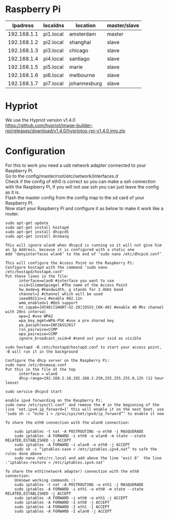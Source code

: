 # Raspberry Pi

Ipadress | localdns | location | master/slave
--- | --- | --- | ---
192.168.1.1|	pi1.local|	amsterdam|	master
192.168.1.2|	pi2.local|	shanghai|	slave
192.168.1.3|	pi3.local| 	chicago|	slave
192.168.1.4|	pi4.local| 	santiago|	slave
192.168.1.5|	pi5.local| 	marie|		slave
192.168.1.6|	pi6.local| 	melbourne|	slave
192.168.1.7|	pi7.local| 	johannesburg|	slave
# Hypriot
We use the Hypriot version v1.4.0</br>
<a>https://github.com/hypriot/image-builder-rpi/releases/download/v1.4.0/hypriotos-rpi-v1.4.0.img.zip</a>

# Configuration
For this to work you need a usb network adapter connected to your Raspberry Pi.</br>
Go to the config/master/root/etc/network/interfaces.d</br>
Check if the config of eth0 is correct so you can make a ssh connection with the Raspberry Pi, if you will not use ssh you can just leave the config as it is.</br>
Flash the master config from the config map to the sd card of your Raspberry PI.</br>
Now start your Raspberry Pi and configure it as below to make it work like a router.</br>

```
sudo apt-get update
sudo apt-get install hostapd
sudo apt-get install dhcpcd5
sudo apt-get install dnsmasq

This will ignore wlan0 when dhcpcd is running so it will not give him an Ip Address, because it is configured with a static one
Add ‘denyinterfaces wlan0’ to the end of ‘sudo nano /etc/dhcpcd.conf’
      
This will configure the Access Point on the Raspberry Pi:
Configure hostapd with the command ‘sudo nano /etc/hostapd/hostapd.conf'
Put these lines in the file:
      interface=wlan0 #interface you want to use
      ssid=SlimmeSpiegel #The name of the Access Point
      hw_mode=g #bandwidth, g stands for 2.4GHz band
      channel=2 #channel which will be used
      ieee80211n=1 #enable 802.11n
      wmm_enabled=1 #QoS support
      ht_capab=[HT40][SHORT-GI-20][DSSS_CKK-40] #enable 40 Mhz channel with 20ns interval
      wpa=2 #use WPA2
      wpa_key_mgmt=WPA-PSK #use a pre shared key
      pa_passphrase=INF2ASS2017
      rsn_pairwise=CCMP 
      wpa_pairwise=CCMP
      ignore_broadcast_ssid=0 #send out your ssid as visible
      
sudo hostapd -B /etc/hostapd/hostapd.conf to start your access point, -B will run it in the background

Configure the dhcp server on the Raspberry Pi:
sudo nano /etc/dnsmasq.conf
Put this in the file at the top
      interface = wlan0
      dhcp-range=192.168.2.10,192.168.2.250,255.255.255.0,12h (12 hour lease)
      
sudo service dhcpcd start

enable ipv4 forwarding on the Raspberry Pi:
sudo nano /etc/sysctl.conf’ and remove the # in the beginning of the line ‘net.ipv4.ip_forward=1’ this will enable it on the next boot, use ‘sudo sh -c “echo 1 > /proc/sys/net/ipv4/ip_forward”’ to enable it now

To share the eth0 connection with the wlan0 connection: 

	sudo iptables -t nat -A POSTROUTING -o eth0 -j MASQUERADE
	sudo iptables -A FORWARD -i eth0 -o wlan0 -m state --state RELATED,ESTABLISHED -j ACCEPT
	sudo iptables -A FORWARD -i wlan0 -o eth0 -j ACCEPT
	sudo sh -c “iptables-save > /etc/iptables.ipv4.nat” to safe the rules done above
	sudo nano /etc/rc.local and add above the line ‘exit 0’  the line :‘iptables-restore < /etc/iptables.ipv4.nat’

To share the eth1(network adapter) connection with the eth0 connection:
	Unknown working commands :)
	sudo iptables -t nat -A POSTROUTING -o eth1 -j MASQUERADE
	sudo iptables -A FORWARD -i eth1 -o eth0 -m state --state RELATED,ESTABLISHED -j ACCEPT
	sudo iptables -A FORWARD -i eth0 -o eth1 -j ACCEPT
	sudo iptables -A FORWARD -I eth0 -j ACCEPT
	sudo iptables -A FORWARD -I eth1 -j ACCEPT
	sudo iptables -A FORWARD -I wlan0 -j ACCEPT
```
